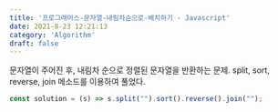```yaml
---
title: '프로그래머스-문자열-내림차순으로-배치하기 - Javascript'
date: 2021-8-23 12:21:13
category: 'Algorithm'
draft: false
---
```

문자열이 주어진 후, 내림차 순으로 정렬된 문자열을 반환하는 문제. split, sort, reverse, join 메소드를 이용하여 풀었다.
```javascript
const solution = (s) => s.split("").sort().reverse().join("");

```